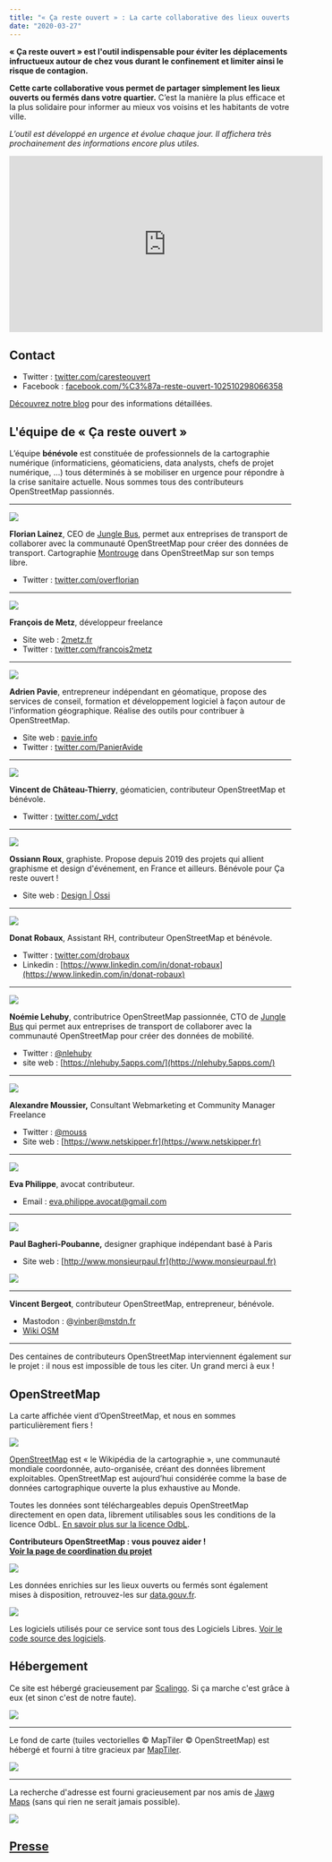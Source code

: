 ```yaml
---
title: "« Ça reste ouvert » : La carte collaborative des lieux ouverts durant le confinement #Covid19"
date: "2020-03-27"
---
```


**« Ça reste ouvert » est l'outil indispensable pour éviter les déplacements infructueux autour de chez vous durant le confinement et limiter ainsi le risque de contagion.**

**Cette carte collaborative vous permet de partager simplement les lieux ouverts ou fermés dans votre quartier.** C’est la manière la plus efficace et la plus solidaire pour informer au mieux vos voisins et les habitants de votre ville.

_L’outil est développé en urgence et évolue chaque jour. Il affichera très prochainement des informations encore plus utiles._

<iframe sandbox="allow-same-origin allow-scripts" src="https://peertube.openstreetmap.fr/videos/embed/8aaf2c5e-4fc4-4303-bd26-901e159259a0" allowfullscreen width="560" height="315" frameborder="0"></iframe>

## Contact

- Twitter : [twitter.com/caresteouvert](https://twitter.com/caresteouvert)
- Facebook : [facebook.com/%C3%87a-reste-ouvert-102510298066358](https://www.facebook.com/%C3%87a-reste-ouvert-102510298066358)

[Découvrez notre blog](http://blog.caresteouvert.fr) pour des informations détaillées.

## L'équipe de « Ça reste ouvert »

L’équipe **bénévole** est constituée de professionnels de la cartographie numérique (informaticiens, géomaticiens, data analysts, chefs de projet numérique, ...) tous déterminés à se mobiliser en urgence pour répondre à la crise sanitaire actuelle. Nous sommes tous des contributeurs OpenStreetMap passionnés.

* * *

![](images/Profil-Florian-Lainez.jpg)

**Florian Lainez**, CEO de [Jungle Bus](http://junglebus.io), permet aux entreprises de transport de collaborer avec la communauté OpenStreetMap pour créer des données de transport. Cartographie [Montrouge](http://osmontrouge.fr) dans OpenStreetMap sur son temps libre.

- Twitter : [twitter.com/overflorian](https://twitter.com/overflorian)

* * *

![](images/Image-profil-1.png)

**François de Metz**, développeur freelance

- Site web : [2metz.fr](https://2metz.fr/)
- Twitter : [twitter.com/francois2metz](https://twitter.com/francois2metz)

* * *

![](images/Image-profil-1.png)

**Adrien Pavie**, entrepreneur indépendant en géomatique, propose des services de conseil, formation et développement logiciel à façon autour de l'information géographique. Réalise des outils pour contribuer à OpenStreetMap.

- Site web : [pavie.info](https://pavie.info/)
- Twitter : [twitter.com/PanierAvide](https://twitter.com/PanierAvide)

* * *

![](images/Image-profil-1.png)

**Vincent de Château-Thierry**, géomaticien, contributeur OpenStreetMap et bénévole.

- Twitter : [twitter.com/\_vdct](https://twitter.com/_vdct)

* * *

![](images/photo-ossiann-946x1024.jpg)

**Ossiann Roux**, graphiste. Propose depuis 2019 des projets qui allient graphisme et design d'événement, en France et ailleurs. Bénévole pour Ça reste ouvert !

- Site web : [Design | Ossi](https://www.ossi-design.com/)

* * *

![](images/Donat.jpg)

**Donat Robaux**, Assistant RH, contributeur OpenStreetMap et bénévole.

- Twitter : [twitter.com/drobaux](https://twitter.com/drobaux)
- Linkedin : [https://www.linkedin.com/in/donat-robaux](https://www.linkedin.com/in/donat-robaux)

* * *

![](images/nlehuby-213x300.png)

**Noémie Lehuby**, contributrice OpenStreetMap passionnée, CTO de [Jungle Bus](http://junglebus.io) qui permet aux entreprises de transport de collaborer avec la communauté OpenStreetMap pour créer des données de mobilité.

- Twitter : [@nlehuby](https://twitter.com/nlehuby)
- site web : [https://nlehuby.5apps.com/](https://nlehuby.5apps.com/)

* * *

![](images/mouss.jpeg)

**Alexandre Moussier,** Consultant Webmarketing et Community Manager Freelance

- Twitter : [@mouss](https://twitter.com/mouss)
- Site web : [https://www.netskipper.fr](https://www.netskipper.fr)

* * *

![](images/Image-profil-1.png)

**Eva Philippe**, avocat contributeur.

- Email : [eva.philippe.avocat@gmail.com](mailto:eva.philippe.avocat@gmail.com)

* * *

![](images/paul-1024x1024.jpg)

**Paul Bagheri-Poubanne,** designer graphique indépendant basé à Paris

- Site web : [http://www.monsieurpaul.fr](http://www.monsieurpaul.fr)  
    

![](images/Image-profil-1.png)

* * *

**Vincent Bergeot**, contributeur OpenStreetMap, entrepreneur, bénévole.

- Mastodon : @vinber@mstdn.fr
- [Wiki OSM](https://wiki.openstreetmap.org/wiki/User:Vinber)  
    

* * *

Des centaines de contributeurs OpenStreetMap interviennent également sur le projet : il nous est impossible de tous les citer. Un grand merci à eux !

## OpenStreetMap

La carte affichée vient d’OpenStreetMap, et nous en sommes particulièrement fiers !

![](images/logo-OpenStreetMap.png)

[OpenStreetMap](https://www.openstreetmap.org/) est « le Wikipédia de la cartographie », une communauté mondiale coordonnée, auto-organisée, créant des données librement exploitables. OpenStreetMap est aujourd’hui considérée comme la base de données cartographique ouverte la plus exhaustive au Monde.

Toutes les données sont téléchargeables depuis OpenStreetMap directement en open data, librement utilisables sous les conditions de la licence OdbL. [En savoir plus sur la licence OdbL](https://www.openstreetmap.org/copyright).

**Contributeurs OpenStreetMap : vous pouvez aider !**  
**[Voir la page de coordination du projet](https://wiki.openstreetmap.org/wiki/France/Covid-19)**

![](images/data-gouv.png)

Les données enrichies sur les lieux ouverts ou fermés sont également mises à disposition, retrouvez-les sur [data.gouv.fr](https://www.data.gouv.fr/fr/organizations/ca-reste-ouvert/).

![](images/GitHub-Mark.png)

Les logiciels utilisés pour ce service sont tous des Logiciels Libres. [Voir le code source des logiciels](https://github.com/osmontrouge/covid19_map).

## Hébergement

Ce site est hébergé gracieusement par [Scalingo](https://scalingo.com/). Si ça marche c'est grâce à eux (et sinon c'est de notre faute).

[![](images/scalingo-fd-blanc-1024x187.jpg)](https://scalingo.com/)

* * *

Le fond de carte (tuiles vectorielles © MapTiler © OpenStreetMap) est hébergé et fourni à titre gracieux par [MapTiler](https://maptiler.fr/).

[![](https://maptiler.fr/img/maptiler-logo.svg)](https://maptiler.fr/)

* * *

La recherche d'adresse est fourni gracieusement par nos amis de [Jawg Maps](https://www.jawg.io/) (sans qui rien ne serait jamais possible).

[![](images/logo-jawg-1024x185.png)](https://www.jawg.io/)

## [Presse](https://blog.caresteouvert.fr/presse/)
